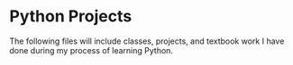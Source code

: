 # Python Projects

The following files will include classes, projects, and textbook work I have done during my process of learning Python.
